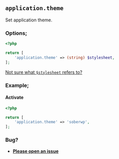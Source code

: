 ## `application.theme`

Set application theme.

### Options;

```php
<?php

return [
    'application.theme' => (string) $stylesheet,
];
```

[Not sure what `$stylesheet` refers to?](https://developer.wordpress.org/reference/functions/switch_theme/)

### Example;

#### Activate

```php
<?php

return [
    'application.theme' => 'soberwp',
];
```

### Bug?

* **[Please open an issue](https://github.com/soberwp/intervention/issues/new?title=[application.theme]&labels=bug&assignees=darrenjacoby)**